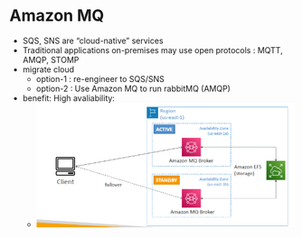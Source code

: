 # Amazon MQ

- SQS, SNS are “cloud-native” services
- Traditional applications on-premises may use open protocols : MQTT, AMQP, STOMP
- migrate cloud
  - option-1 : re-engineer to SQS/SNS
  - option-2 : Use Amazon MQ to run rabbitMQ (AMQP)
- benefit: High avaliability:
  - ![img_5.png](../99_img/decouple/img_5.png)